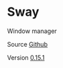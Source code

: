 # Sway

Window manager

Source [Github](https://github.com/swaywm/sway)

Version [0.15.1](https://github.com/swaywm/sway/releases/tag/0.15.1)
